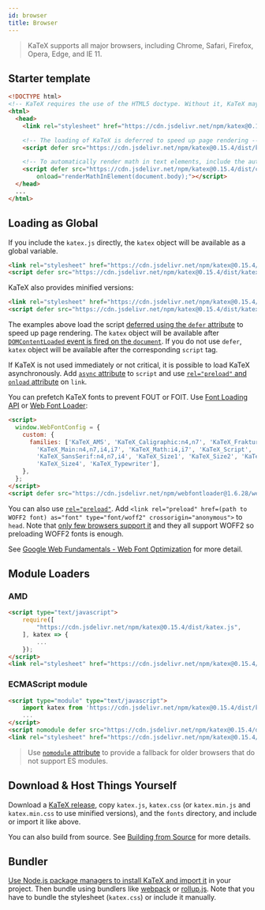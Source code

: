 ```yaml
---
id: browser
title: Browser
---
```

> KaTeX supports all major browsers, including Chrome, Safari, Firefox, Opera, Edge, and IE 11.

## Starter template

```html
<!DOCTYPE html>
<!-- KaTeX requires the use of the HTML5 doctype. Without it, KaTeX may not render properly -->
<html>
  <head>
    <link rel="stylesheet" href="https://cdn.jsdelivr.net/npm/katex@0.15.4/dist/katex.min.css" integrity="sha384-YC8qdB2s1ab8mZ+cia7a0adIJypa9Tkwmt+FCx4o0sFZ1x353rJ1FNT2j+sJHHbw" crossorigin="anonymous">

    <!-- The loading of KaTeX is deferred to speed up page rendering -->
    <script defer src="https://cdn.jsdelivr.net/npm/katex@0.15.4/dist/katex.min.js" integrity="sha384-KZADTF3hNEblA406FgHRI7wD4vngipdDF5/v5nLzNf2v1StaZ2xBisKoJunz85In" crossorigin="anonymous"></script>

    <!-- To automatically render math in text elements, include the auto-render extension: -->
    <script defer src="https://cdn.jsdelivr.net/npm/katex@0.15.4/dist/contrib/auto-render.min.js" integrity="sha384-+XBljXPPiv+OzfbB3cVmLHf4hdUFHlWNZN5spNQ7rmHTXpd7WvJum6fIACpNNfIR" crossorigin="anonymous"
        onload="renderMathInElement(document.body);"></script>
  </head>
  ...
</html>
```

## Loading as Global
If you include the `katex.js` directly, the `katex` object will be available as
a global variable.

```html
<link rel="stylesheet" href="https://cdn.jsdelivr.net/npm/katex@0.15.4/dist/katex.css" integrity="sha384-AYyuoF8hSOG4BpGmEzVnbSIGSESWY+AR94nZjgy7Bl/uUOUUQ6DjT7pM8Oj3cqon" crossorigin="anonymous">
<script defer src="https://cdn.jsdelivr.net/npm/katex@0.15.4/dist/katex.js" integrity="sha384-6e3YQTKw0xcX5jAsggFObNsosFfh+7FU1fdl15g9tqQQTtxJ9OhZbc/C2NA035dJ" crossorigin="anonymous"></script>
```

KaTeX also provides minified versions:

```html
<link rel="stylesheet" href="https://cdn.jsdelivr.net/npm/katex@0.15.4/dist/katex.min.css" integrity="sha384-YC8qdB2s1ab8mZ+cia7a0adIJypa9Tkwmt+FCx4o0sFZ1x353rJ1FNT2j+sJHHbw" crossorigin="anonymous">
<script defer src="https://cdn.jsdelivr.net/npm/katex@0.15.4/dist/katex.min.js" integrity="sha384-KZADTF3hNEblA406FgHRI7wD4vngipdDF5/v5nLzNf2v1StaZ2xBisKoJunz85In" crossorigin="anonymous"></script>
```

The examples above load the script [deferred using the `defer` attribute](https://developer.mozilla.org/en/HTML/Element/script#Attributes)
to speed up page rendering. The `katex` object will be available after
[`DOMContentLoaded` event is fired on the `document`](https://developer.mozilla.org/ko/docs/Web/Reference/Events/DOMContentLoaded).
If you do not use `defer`, `katex` object will be available after the corresponding
`script` tag.

If KaTeX is not used immediately or not critical, it is possible to load KaTeX
asynchronously. Add [`async` attribute](https://developer.mozilla.org/en/HTML/Element/script#Attributes)
to `script` and use [`rel="preload"` and `onload` attribute](https://github.com/filamentgroup/loadCSS)
on `link`.

You can prefetch KaTeX fonts to prevent FOUT or FOIT. Use [Font Loading API](https://developer.mozilla.org/en-US/docs/Web/API/CSS_Font_Loading_API)
or [Web Font Loader](https://github.com/typekit/webfontloader):

```html
<script>
  window.WebFontConfig = {
    custom: {
      families: ['KaTeX_AMS', 'KaTeX_Caligraphic:n4,n7', 'KaTeX_Fraktur:n4,n7',
        'KaTeX_Main:n4,n7,i4,i7', 'KaTeX_Math:i4,i7', 'KaTeX_Script',
        'KaTeX_SansSerif:n4,n7,i4', 'KaTeX_Size1', 'KaTeX_Size2', 'KaTeX_Size3',
        'KaTeX_Size4', 'KaTeX_Typewriter'],
    },
  };
</script>
<script defer src="https://cdn.jsdelivr.net/npm/webfontloader@1.6.28/webfontloader.js" integrity="sha256-4O4pS1SH31ZqrSO2A/2QJTVjTPqVe+jnYgOWUVr7EEc=" crossorigin="anonymous"></script>
```

You can also use [`rel="preload"`](https://developer.mozilla.org/en-US/docs/Web/HTML/Preloading_content).
Add `<link rel="preload" href=(path to WOFF2 font) as="font" type="font/woff2" crossorigin="anonymous">`
to `head`. Note that [only few browsers support it](https://caniuse.com/#feat=link-rel-preload)
and they all support WOFF2 so preloading WOFF2 fonts is enough.

See [Google Web Fundamentals - Web Font Optimization](https://developers.google.com/web/fundamentals/performance/optimizing-content-efficiency/webfont-optimization)
for more detail.

## Module Loaders
### AMD
```html
<script type="text/javascript">
    require([
        "https://cdn.jsdelivr.net/npm/katex@0.15.4/dist/katex.js",
    ], katex => {
        ...
    });
</script>
<link rel="stylesheet" href="https://cdn.jsdelivr.net/npm/katex@0.15.4/dist/katex.css" integrity="sha384-AYyuoF8hSOG4BpGmEzVnbSIGSESWY+AR94nZjgy7Bl/uUOUUQ6DjT7pM8Oj3cqon" crossorigin="anonymous">
```

### ECMAScript module
```html
<script type="module" type="text/javascript">
    import katex from 'https://cdn.jsdelivr.net/npm/katex@0.15.4/dist/katex.mjs';
    ...
</script>
<script nomodule defer src="https://cdn.jsdelivr.net/npm/katex@0.15.4/dist/katex.js" integrity="sha384-6e3YQTKw0xcX5jAsggFObNsosFfh+7FU1fdl15g9tqQQTtxJ9OhZbc/C2NA035dJ" crossorigin="anonymous"></script>
<link rel="stylesheet" href="https://cdn.jsdelivr.net/npm/katex@0.15.4/dist/katex.css" integrity="sha384-AYyuoF8hSOG4BpGmEzVnbSIGSESWY+AR94nZjgy7Bl/uUOUUQ6DjT7pM8Oj3cqon" crossorigin="anonymous">
```

> Use [`nomodule` attribute](https://developer.mozilla.org/en/HTML/Element/script#Attributes)
to provide a fallback for older browsers that do not support ES modules.

## Download & Host Things Yourself
Download a [KaTeX release](https://github.com/KaTeX/KaTeX/releases),
copy `katex.js`, `katex.css`
(or `katex.min.js` and `katex.min.css` to use minified versions),
and the `fonts` directory, and include or import it like above.

You can also build from source. See [Building from Source](node.md#building-from-source)
for more details.

## Bundler
[Use Node.js package managers to install KaTeX and import it](node.md) in your
project. Then bundle using bundlers like [webpack](https://webpack.js.org/) or
[rollup.js](https://rollupjs.org/). Note that you have to bundle the stylesheet
(`katex.css`) or include it manually.
